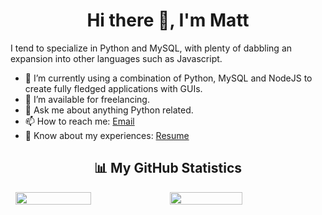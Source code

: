 <h1 align="center">Hi there 👋, I'm Matt</h1>

I tend to specialize in Python and MySQL, with plenty of dabbling an expansion into other languages such as Javascript.

- 🌱 I’m currently using a combination of Python, MySQL and NodeJS to create fully fledged applications with GUIs.
- 🤝 I’m available for freelancing.
- 💬 Ask me about anything Python related.
- 📫 How to reach me: [Email](mailto:matthewinwards@hotmail.co.uk)
- 📄 Know about my experiences: [Resume](https://m-inwards.github.io/)

<h2  align="center">📊 My GitHub Statistics</h2>
<div style="display:flex;justify-content:center;">
  <img width="49%" src="https://github-readme-stats.vercel.app/api?username=m-inwards&count_private=true&show_icons=true&theme=dark" />
  <img width="48%" src="https://github-readme-stats.vercel.app/api/top-langs/?username=m-inwards&theme=dark&layout=compact" />
</div>

